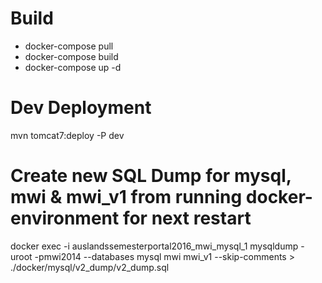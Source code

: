 # Build

- docker-compose pull
- docker-compose build
- docker-compose up -d

# Dev Deployment
mvn tomcat7:deploy -P dev

# Create new SQL Dump for mysql, mwi & mwi_v1 from running docker-environment for next restart
docker exec -i auslandssemesterportal2016_mwi_mysql_1 mysqldump -uroot -pmwi2014 --databases mysql mwi mwi_v1 --skip-comments > ./docker/mysql/v2_dump/v2_dump.sql